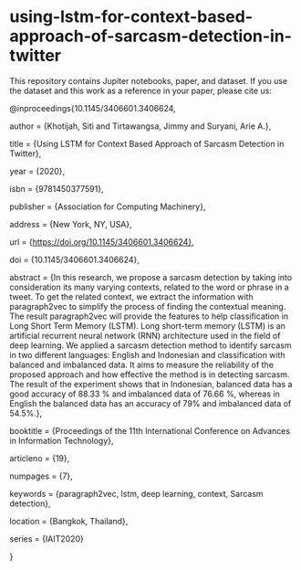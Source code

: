 # using-lstm-for-context-based-approach-of-sarcasm-detection-in-twitter

This repository contains Jupiter notebooks, paper, and dataset.
If you use the dataset and this work as a reference in your paper, please cite us:

@inproceedings{10.1145/3406601.3406624,

author = {Khotijah, Siti and Tirtawangsa, Jimmy and Suryani, Arie A.},

title = {Using LSTM for Context Based Approach of Sarcasm Detection in Twitter},

year = {2020},

isbn = {9781450377591},

publisher = {Association for Computing Machinery},

address = {New York, NY, USA},

url = {https://doi.org/10.1145/3406601.3406624},

doi = {10.1145/3406601.3406624},

abstract = {In this research, we propose a sarcasm detection by taking into consideration its many varying contexts, related to the word or phrase in a tweet. To get the related context, we extract the information with paragraph2vec to simplify the process of finding the contextual meaning. The result paragraph2vec will provide the features to help classification in Long Short Term Memory (LSTM). Long short-term memory (LSTM) is an artificial recurrent neural network (RNN) architecture used in the field of deep learning. We applied a sarcasm detection method to identify sarcasm in two different languages: English and Indonesian and classification with balanced and imbalanced data. It aims to measure the reliability of the proposed approach and how effective the method is in detecting sarcasm. The result of the experiment shows that in Indonesian, balanced data has a good accuracy of 88.33 % and imbalanced data of 76.66 %, whereas in English the balanced data has an accuracy of 79% and imbalanced data of 54.5%.},

booktitle = {Proceedings of the 11th International Conference on Advances in Information Technology},

articleno = {19},

numpages = {7},

keywords = {paragraph2vec, lstm, deep learning, context, Sarcasm detection},

location = {Bangkok, Thailand},

series = {IAIT2020}

}

